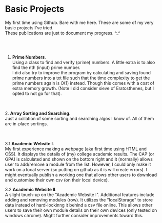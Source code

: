 # Basic Projects
My first time using Github. Bare with me here.
These are some of my very basic projects I've tried.
<br>These publications are just to document my progress. ^_^

<br><br>
1. **Prime Numbers**. <br>Using a class to find and verify (prime) numbers. A little extra is to also find the nth (input) prime number.
<br> I did also try to improve the program by calculating and saving found prime numbers into a txt file such that the time complexity to get the prime numbers again is O(1) instead. Though this comes with a cost of extra memory growth. (Note I did consider sieve of Eratosthenes, but I opted to not go for that).

<br><br>
2. **Array Sorting and Searching**. <br>Just a collation of some sorting and searching algos I know of. All of them are in-place sortings. 

<br><br>
3.1 **Academic Website I**. <br>My first experience making a webpage (aka first time using HTML and CSS). It displays the details of (my) college academic results. The CAP (or GPA) is calculated and shown on the bottom right and it (normally) allows user to add/remove a module from the list. However, I could only make it work on a local server (so putting on github as it is will create errors). I might eventually publish a working one that allows other users to download and customise their own csv (on their local device).  

3.2 **Academic Website II**. <br>A slight touch-up on the "Academic Website I". Additional features include adding and removing modules (row). It utilizes the "localStorage" to store data instead of hard-lockinng it behind a csv file online. This allows other users to save their own module details on their own devices (only tested on windows chrome). Might further consider improvements toward this.
